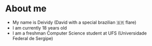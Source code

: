  # About me
 - My name is Deividy (David with a special brazilian 🇧🇷 flare) 
 - I am currently 18 years old
 - I am a freshman Computer Science student at UFS (Universidade Federal de Sergipe)
